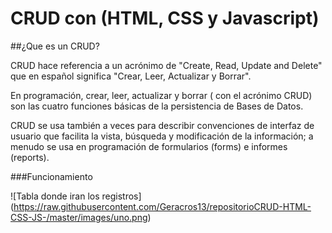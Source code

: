 # CRUD con (HTML, CSS y Javascript)

##¿Que es un CRUD?

CRUD hace referencia a un acrónimo de "Create, Read, Update and Delete" que en español significa "Crear, Leer, Actualizar y Borrar".

En programación, crear, leer, actualizar y borrar ( con el acrónimo CRUD) son las cuatro funciones básicas de la persistencia de Bases de Datos.

CRUD se usa también a veces para describir convenciones de interfaz de usuario que facilita la vista, búsqueda y modificación de la información; a menudo se usa en programación de formularios (forms) e informes (reports). 

###Funcionamiento

![Tabla donde iran los registros]
(https://raw.githubusercontent.com/Geracros13/repositorioCRUD-HTML-CSS-JS-/master/images/uno.png)